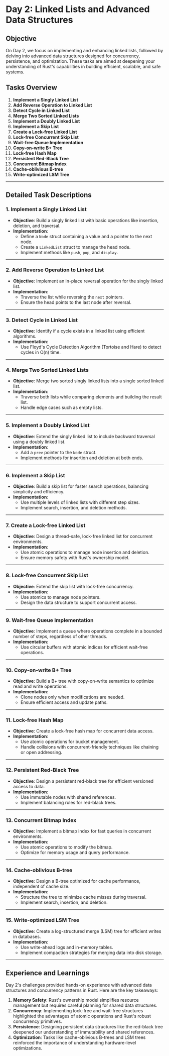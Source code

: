 # Day 2: Linked Lists and Advanced Data Structures

## Objective

On Day 2, we focus on implementing and enhancing linked lists, followed by delving into advanced data structures designed for concurrency, persistence, and optimization. These tasks are aimed at deepening your understanding of Rust's capabilities in building efficient, scalable, and safe systems.

## Tasks Overview

1. **Implement a Singly Linked List**  
2. **Add Reverse Operation to Linked List**  
3. **Detect Cycle in Linked List**  
4. **Merge Two Sorted Linked Lists**  
5. **Implement a Doubly Linked List**  
6. **Implement a Skip List**  
7. **Create a Lock-free Linked List**  
8. **Lock-free Concurrent Skip List**  
9. **Wait-free Queue Implementation**  
10. **Copy-on-write B+ Tree**  
11. **Lock-free Hash Map**  
12. **Persistent Red-Black Tree**  
13. **Concurrent Bitmap Index**  
14. **Cache-oblivious B-tree**  
15. **Write-optimized LSM Tree**

---

## Detailed Task Descriptions

### 1. Implement a Singly Linked List

- **Objective**: Build a singly linked list with basic operations like insertion, deletion, and traversal.  
- **Implementation**:  
  - Define a `Node` struct containing a value and a pointer to the next node.
  - Create a `LinkedList` struct to manage the head node.
  - Implement methods like `push`, `pop`, and `display`.

---

### 2. Add Reverse Operation to Linked List

- **Objective**: Implement an in-place reversal operation for the singly linked list.  
- **Implementation**:  
  - Traverse the list while reversing the `next` pointers.
  - Ensure the head points to the last node after reversal.

---

### 3. Detect Cycle in Linked List

- **Objective**: Identify if a cycle exists in a linked list using efficient algorithms.  
- **Implementation**:  
  - Use Floyd's Cycle Detection Algorithm (Tortoise and Hare) to detect cycles in O(n) time.

---

### 4. Merge Two Sorted Linked Lists

- **Objective**: Merge two sorted singly linked lists into a single sorted linked list.  
- **Implementation**:  
  - Traverse both lists while comparing elements and building the result list.
  - Handle edge cases such as empty lists.

---

### 5. Implement a Doubly Linked List

- **Objective**: Extend the singly linked list to include backward traversal using a doubly linked list.  
- **Implementation**:  
  - Add a `prev` pointer to the `Node` struct.
  - Implement methods for insertion and deletion at both ends.

---

### 6. Implement a Skip List

- **Objective**: Build a skip list for faster search operations, balancing simplicity and efficiency.  
- **Implementation**:  
  - Use multiple levels of linked lists with different step sizes.
  - Implement search, insertion, and deletion methods.

---

### 7. Create a Lock-free Linked List

- **Objective**: Design a thread-safe, lock-free linked list for concurrent environments.  
- **Implementation**:  
  - Use atomic operations to manage node insertion and deletion.
  - Ensure memory safety with Rust's ownership model.

---

### 8. Lock-free Concurrent Skip List

- **Objective**: Extend the skip list with lock-free concurrency.  
- **Implementation**:  
  - Use atomics to manage node pointers.
  - Design the data structure to support concurrent access.

---

### 9. Wait-free Queue Implementation

- **Objective**: Implement a queue where operations complete in a bounded number of steps, regardless of other threads.  
- **Implementation**:  
  - Use circular buffers with atomic indices for efficient wait-free operations.

---

### 10. Copy-on-write B+ Tree

- **Objective**: Build a B+ tree with copy-on-write semantics to optimize read and write operations.  
- **Implementation**:  
  - Clone nodes only when modifications are needed.
  - Ensure efficient access and update paths.

---

### 11. Lock-free Hash Map

- **Objective**: Create a lock-free hash map for concurrent data access.  
- **Implementation**:  
  - Use atomic operations for bucket management.
  - Handle collisions with concurrent-friendly techniques like chaining or open addressing.

---

### 12. Persistent Red-Black Tree

- **Objective**: Design a persistent red-black tree for efficient versioned access to data.  
- **Implementation**:  
  - Use immutable nodes with shared references.
  - Implement balancing rules for red-black trees.

---

### 13. Concurrent Bitmap Index

- **Objective**: Implement a bitmap index for fast queries in concurrent environments.  
- **Implementation**:  
  - Use atomic operations to modify the bitmap.
  - Optimize for memory usage and query performance.

---

### 14. Cache-oblivious B-tree

- **Objective**: Design a B-tree optimized for cache performance, independent of cache size.  
- **Implementation**:  
  - Structure the tree to minimize cache misses during traversal.
  - Implement search, insertion, and deletion.

---

### 15. Write-optimized LSM Tree

- **Objective**: Create a log-structured merge (LSM) tree for efficient writes in databases.  
- **Implementation**:  
  - Use write-ahead logs and in-memory tables.
  - Implement compaction strategies for merging data into disk storage.

---

## Experience and Learnings

Day 2's challenges provided hands-on experience with advanced data structures and concurrency patterns in Rust. Here are the key takeaways:

1. **Memory Safety**: Rust's ownership model simplifies resource management but requires careful planning for shared data structures.  
2. **Concurrency**: Implementing lock-free and wait-free structures highlighted the advantages of atomic operations and Rust's robust concurrency primitives.  
3. **Persistence**: Designing persistent data structures like the red-black tree deepened our understanding of immutability and shared references.  
4. **Optimization**: Tasks like cache-oblivious B-trees and LSM trees reinforced the importance of understanding hardware-level optimizations.  
